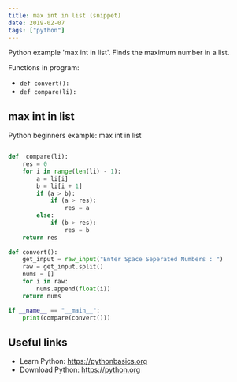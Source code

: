 ```yaml
---
title: max int in list (snippet)
date: 2019-02-07
tags: ["python"]
---
```

Python example 'max int in list'. Finds the maximum number in a list.

Functions in program: 
* `def convert():`
* `def compare(li):`

## max int in list

Python beginners example: max int in list

```python

def  compare(li):
	res = 0
	for i in range(len(li) - 1):
		a = li[i]
		b = li[i + 1]
		if (a > b):
			if (a > res):
				res = a 
		else:
			if (b > res):
				res = b	
	return res 
	
def convert():	
	get_input = raw_input("Enter Space Seperated Numbers : ")
	raw = get_input.split()
	nums = []
	for i in raw:
		nums.append(float(i))
	return nums

if __name__ == "__main__":	
	print(compare(convert()))

```

## Useful links

- Learn Python: https://pythonbasics.org
- Download Python: https://python.org
